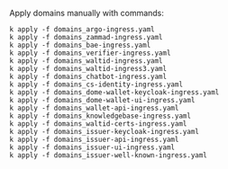 Apply domains manually with commands:

    k apply -f domains_argo-ingress.yaml
    k apply -f domains_zammad-ingress.yaml
    k apply -f domains_bae-ingress.yaml
    k apply -f domains_verifier-ingress.yaml
    k apply -f domains_waltid-ingress.yaml
    k apply -f domains_waltid-ingress3.yaml
    k apply -f domains_chatbot-ingress.yaml
    k apply -f domains_cs-identity-ingress.yaml
    k apply -f domains_dome-wallet-keycloak-ingress.yaml
    k apply -f domains_dome-wallet-ui-ingress.yaml
    k apply -f domains_wallet-api-ingress.yaml
    k apply -f domains_knowledgebase-ingress.yaml
    k apply -f domains_waltid-certs-ingress.yaml
    k apply -f domains_issuer-keycloak-ingress.yaml
    k apply -f domains_issuer-api-ingress.yaml
    k apply -f domains_issuer-ui-ingress.yaml
    k apply -f domains_issuer-well-known-ingress.yaml

